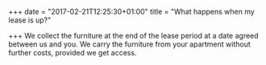 +++
date = "2017-02-21T12:25:30+01:00"
title = "What happens when my lease is up?"

+++
We collect the furniture at the end of the lease period at a date agreed between us and you. We carry the furniture from your apartment without further costs, provided we get access.